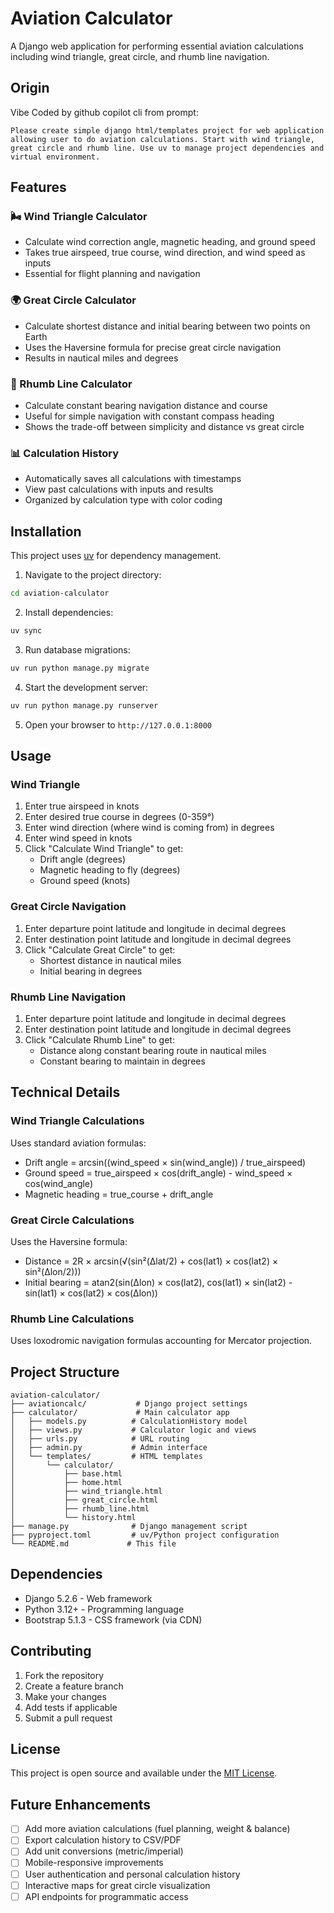# Aviation Calculator

A Django web application for performing essential aviation calculations including wind triangle, great circle, and rhumb line navigation.

## Origin

Vibe Coded by github copilot cli from prompt:

```
Please create simple django html/templates project for web application allowing user to do aviation calculations. Start with wind triangle, great circle and rhumb line. Use uv to manage project dependencies and virtual environment.
```

## Features

### 🌬️ Wind Triangle Calculator
- Calculate wind correction angle, magnetic heading, and ground speed
- Takes true airspeed, true course, wind direction, and wind speed as inputs
- Essential for flight planning and navigation

### 🌍 Great Circle Calculator  
- Calculate shortest distance and initial bearing between two points on Earth
- Uses the Haversine formula for precise great circle navigation
- Results in nautical miles and degrees

### 🧭 Rhumb Line Calculator
- Calculate constant bearing navigation distance and course
- Useful for simple navigation with constant compass heading
- Shows the trade-off between simplicity and distance vs great circle

### 📊 Calculation History
- Automatically saves all calculations with timestamps
- View past calculations with inputs and results
- Organized by calculation type with color coding

## Installation

This project uses [uv](https://github.com/astral-sh/uv) for dependency management.

1. Navigate to the project directory:
```bash
cd aviation-calculator
```

2. Install dependencies:
```bash
uv sync
```

3. Run database migrations:
```bash
uv run python manage.py migrate
```

4. Start the development server:
```bash
uv run python manage.py runserver
```

5. Open your browser to `http://127.0.0.1:8000`

## Usage

### Wind Triangle
1. Enter true airspeed in knots
2. Enter desired true course in degrees (0-359°)
3. Enter wind direction (where wind is coming from) in degrees
4. Enter wind speed in knots
5. Click "Calculate Wind Triangle" to get:
   - Drift angle (degrees)
   - Magnetic heading to fly (degrees) 
   - Ground speed (knots)

### Great Circle Navigation
1. Enter departure point latitude and longitude in decimal degrees
2. Enter destination point latitude and longitude in decimal degrees
3. Click "Calculate Great Circle" to get:
   - Shortest distance in nautical miles
   - Initial bearing in degrees

### Rhumb Line Navigation
1. Enter departure point latitude and longitude in decimal degrees
2. Enter destination point latitude and longitude in decimal degrees  
3. Click "Calculate Rhumb Line" to get:
   - Distance along constant bearing route in nautical miles
   - Constant bearing to maintain in degrees

## Technical Details

### Wind Triangle Calculations
Uses standard aviation formulas:
- Drift angle = arcsin((wind_speed × sin(wind_angle)) / true_airspeed)
- Ground speed = true_airspeed × cos(drift_angle) - wind_speed × cos(wind_angle)
- Magnetic heading = true_course + drift_angle

### Great Circle Calculations
Uses the Haversine formula:
- Distance = 2R × arcsin(√(sin²(Δlat/2) + cos(lat1) × cos(lat2) × sin²(Δlon/2)))
- Initial bearing = atan2(sin(Δlon) × cos(lat2), cos(lat1) × sin(lat2) - sin(lat1) × cos(lat2) × cos(Δlon))

### Rhumb Line Calculations
Uses loxodromic navigation formulas accounting for Mercator projection.

## Project Structure

```
aviation-calculator/
├── aviationcalc/           # Django project settings
├── calculator/             # Main calculator app
│   ├── models.py          # CalculationHistory model
│   ├── views.py           # Calculator logic and views
│   ├── urls.py            # URL routing
│   ├── admin.py           # Admin interface
│   └── templates/         # HTML templates
│       └── calculator/
│           ├── base.html
│           ├── home.html
│           ├── wind_triangle.html
│           ├── great_circle.html
│           ├── rhumb_line.html
│           └── history.html
├── manage.py              # Django management script
├── pyproject.toml         # uv/Python project configuration
└── README.md             # This file
```

## Dependencies

- Django 5.2.6 - Web framework
- Python 3.12+ - Programming language
- Bootstrap 5.1.3 - CSS framework (via CDN)

## Contributing

1. Fork the repository
2. Create a feature branch
3. Make your changes
4. Add tests if applicable
5. Submit a pull request

## License

This project is open source and available under the [MIT License](LICENSE).

## Future Enhancements

- [ ] Add more aviation calculations (fuel planning, weight & balance)
- [ ] Export calculation history to CSV/PDF
- [ ] Add unit conversions (metric/imperial)
- [ ] Mobile-responsive improvements
- [ ] User authentication and personal calculation history
- [ ] Interactive maps for great circle visualization
- [ ] API endpoints for programmatic access
